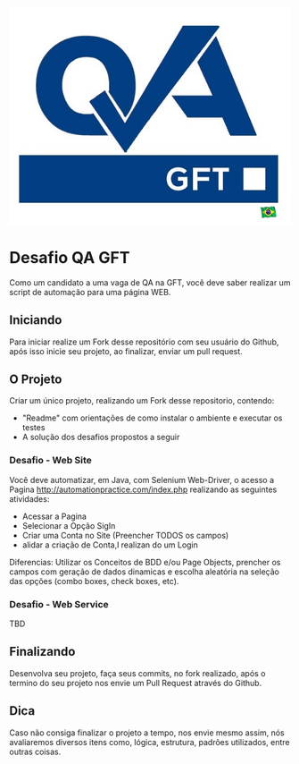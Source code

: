 ![alt text](https://raw.githubusercontent.com/henrique-pinheiro/teste_desafio/master/QA_GFT_BRAZIL.jpg)

# Desafio QA GFT

Como um candidato a uma vaga de QA na GFT, você deve saber realizar um script de automação para uma página WEB.


## Iniciando

Para iniciar realize um Fork desse repositório com seu usuário do Github, após isso inicie seu projeto, ao finalizar, enviar um pull request.

## O Projeto

Criar um único projeto, realizando um Fork desse repositorio, contendo:

* "Readme" com orientações de como instalar o ambiente e executar os testes
* A solução dos desafios propostos a seguir


### Desafio - Web Site

Você deve automatizar, em Java, com Selenium Web-Driver, o acesso a Pagina http://automationpractice.com/index.php realizando as seguintes atividades:

* Acessar a Pagina
* Selecionar a Opção SigIn
* Criar uma Conta no Site (Preencher TODOS os campos)
* alidar a criação de Conta,l realizan do um Login

Diferencias: Utilizar os Conceitos de BDD e/ou Page Objects, prencher os campos com geração de dados dinamicas e escolha aleatória na seleção das opções (combo boxes, check boxes, etc).

### Desafio - Web Service

TBD

## Finalizando

Desenvolva seu projeto, faça seus commits, no fork realizado, após o termino do seu projeto nos envie um Pull Request através do Github.

## Dica
Caso não consiga finalizar o projeto a tempo, nos envie mesmo assim, nós avaliaremos diversos itens como, lógica, estrutura, padrões utilizados, entre outras coisas.
